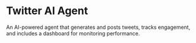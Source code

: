 # Twitter AI Agent

An AI-powered agent that generates and posts tweets, tracks engagement, and includes a dashboard for monitoring performance.